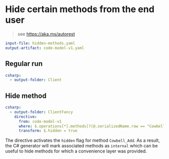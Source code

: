 # Hide certain methods from the end user

> see https://aka.ms/autorest

``` yaml 
input-file: hidden-methods.yaml
output-artifact: code-model-v1.yaml
```

## Regular run

``` yaml
csharp:
  - output-folder: Client
```

## Hide method

``` yaml
csharp:
  - output-folder: ClientFancy
    directive:
      from: code-model-v1
      where: $.operations[*].methods[?(@.serializedName.raw == "Cowbell_Add")]
      transform: $.hidden = true
```

The directive activates the `hidden` flag for method `Cowbell_Add`.
As a result, the C# generator will mark associated methods as `internal` which can be useful to hide methods for which a convenience layer was provided.